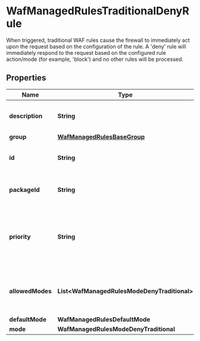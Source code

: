 

# WafManagedRulesTraditionalDenyRule

When triggered, traditional WAF rules cause the firewall to immediately act upon the request based on the configuration of the rule. A 'deny' rule will immediately respond to the request based on the configured rule action/mode (for example, 'block') and no other rules will be processed.

## Properties

| Name | Type | Description | Notes |
|------------ | ------------- | ------------- | -------------|
|**description** | **String** | The public description of the WAF rule. |  [readonly] |
|**group** | [**WafManagedRulesBaseGroup**](WafManagedRulesBaseGroup.md) |  |  |
|**id** | **String** | The unique identifier of the WAF rule. |  [readonly] |
|**packageId** | **String** | The unique identifier of a WAF package. |  [readonly] |
|**priority** | **String** | The order in which the individual WAF rule is executed within its rule group. |  [readonly] |
|**allowedModes** | **List&lt;WafManagedRulesModeDenyTraditional&gt;** | The list of possible actions of the WAF rule when it is triggered. |  [readonly] |
|**defaultMode** | **WafManagedRulesDefaultMode** |  |  |
|**mode** | **WafManagedRulesModeDenyTraditional** |  |  |



